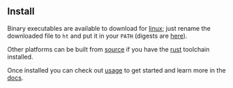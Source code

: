 ## Install

Binary executables are available to download for [linux](/files/ht-gnu-linux-x86_64); just rename the downloaded file to `ht` and put it in your `PATH` (digests are [here]({{digest_url}})).

Other platforms can be built from [source]({{repo_url}}) if you have the [rust][] toolchain installed. 

Once installed you can check out [usage](/usage/) to get started and learn more in the [docs](/docs/).

[rust]: https://www.rust-lang.org/
